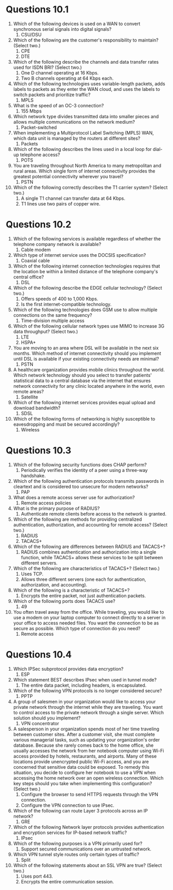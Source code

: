 # Questions 10.1
1. Which of the following devices is used on a WAN to convert synchronous serial signals into digital signals?
	1. CSU/DSU
2. Which of the following are the customer's responsibility to maintain? (Select two.)
	1. CPE
	2. DTE
3. Which of the following describe the channels and data transfer rates used for ISDN BRI? (Select two.)
	1. One D channel operating at 16 Kbps.
	2. Two B channels operating at 64 Kbps each.
4. Which of the following technologies uses variable-length packets, adds labels to packets as they enter the WAN cloud, and uses the labels to switch packets and prioritize traffic?
	1. MPLS
5. What is the speed of an OC-3 connection?
	1. 155 Mbps
6. Which network type divides transmitted data into smaller pieces and allows multiple communications on the network medium?
	1. Packet-switched
7. When implementing a Multiprotocol Label Switching (MPLS) WAN, which data unit is managed by the routers at different sites?
	1. Packets
8. Which of the following describes the lines used in a local loop for dial-up telephone access?
	1. POTS
9. You are traveling throughout North America to many metropolitan and rural areas. Which single form of internet connectivity provides the greatest potential connectivity wherever you travel?
	1. PSTN
10. Which of the following correctly describes the T1 carrier system? (Select two.)
	1. A single T1 channel can transfer data at 64 Kbps.
	2. T1 lines use two pairs of copper wire.

# Questions 10.2
1. Which of the following services is available regardless of whether the telephone company network is available?
	1. Cable modem
2. Which type of internet service uses the DOCSIS specification?
	1. Coaxial cable
3. Which of the following internet connection technologies requires that the location be within a limited distance of the telephone company's central office?
	1. DSL
4. Which of the following describe the EDGE cellular technology? (Select two.)
	1. Offers speeds of 400 to 1,000 Kbps.
	2. Is the first internet-compatible technology.
5. Which of the following technologies does GSM use to allow multiple connections on the same frequency?
	1. Time-division multiple access
6. Which of the following cellular network types use MIMO to increase 3G data throughput? (Select two.)
	1. LTE
	2. HSPA+
7. You are moving to an area where DSL will be available in the next six months. Which method of internet connectivity should you implement until DSL is available if your existing connectivity needs are minimal?
	1. PSTN
8. A healthcare organization provides mobile clinics throughout the world. Which network technology should you select to transfer patients' statistical data to a central database via the internet that ensures network connectivity for any clinic located anywhere in the world, even remote areas?
	1. Satellite
9. Which of the following internet services provides equal upload and download bandwidth?
	1. SDSL
10. Which of the following forms of networking is highly susceptible to eavesdropping and must be secured accordingly?
	1. Wireless

# Questions 10.3
1. Which of the following security functions does CHAP perform?
	1. Periodically verifies the identity of a peer using a three-way handshake.
2. Which of the following authentication protocols transmits passwords in cleartext and is considered too unsecure for modern networks?
	1. PAP
3. What does a remote access server use for authorization?
	1. Remote access policies
4. What is the primary purpose of RADIUS?
	1. Authenticate remote clients before access to the network is granted.
5. Which of the following are methods for providing centralized authentication, authorization, and accounting for remote access? (Select two.)
	1. RADIUS
	2. TACACS+
6. Which of the following are differences between RADIUS and TACACS+?
	1. RADIUS combines authentication and authorization into a single function, while TACACS+ allows these services to be split between different servers.
7. Which of the following are characteristics of TACACS+? (Select two.)
	1. Uses TCP.
	2. Allows three different servers (one each for authentication, authorization, and accounting).
8. Which of the following is a characteristic of TACACS+?
	1. Encrypts the entire packet, not just authentication packets.
9. Which of the following ports does TACACS use?
	1. 49
10. You often travel away from the office. While traveling, you would like to use a modem on your laptop computer to connect directly to a server in your office to access needed files. You want the connection to be as secure as possible. Which type of connection do you need?
	1. Remote access

# Questions 10.4
1. Which IPSec subprotocol provides data encryption?
	1. ESP
2. Which statement BEST describes IPsec when used in tunnel mode?
	1. The entire data packet, including headers, is encapsulated.
3. Which of the following VPN protocols is no longer considered secure?
	1. PPTP
4. A group of salesmen in your organization would like to access your private network through the internet while they are traveling. You want to control access to the private network through a single server. Which solution should you implement?
	1. VPN concentrator
5. A salesperson in your organization spends most of her time traveling between customer sites. After a customer visit, she must complete various managerial tasks, such as updating your organization's order database. Because she rarely comes back to the home office, she usually accesses the network from her notebook computer using Wi-Fi access provided by hotels, restaurants, and airports. Many of these locations provide unencrypted public Wi-Fi access, and you are concerned that sensitive data could be exposed. To remedy this situation, you decide to configure her notebook to use a VPN when accessing the home network over an open wireless connection. Which key steps should you take when implementing this configuration? (Select two.)
	1. Configure the browser to send HTTPS requests through the VPN connection.
	2. Configure the VPN connection to use IPsec.
6. Which of the following can route Layer 3 protocols across an IP network?
	1. GRE
7. Which of the following Network layer protocols provides authentication and encryption services for IP-based network traffic?
	1. IPsec
8. Which of the following purposes is a VPN primarily used for?
	1. Support secured communications over an untrusted network.
9. Which VPN tunnel style routes only certain types of traffic?
	1. Split
10. Which of the following statements about an SSL VPN are true? (Select two.)
	1. Uses port 443.
	2. Encrypts the entire communication session.